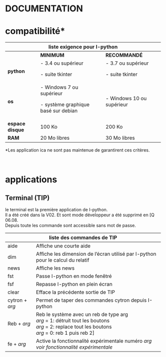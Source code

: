 # DOCUMENTATION
# compatibilité*
<table>
    <thead>
        <tr>
            <th colspan="3">liste exigence pour I-python</th>
        </tr>
    </thead>
    <tbody>
        <tr>
            <td> </td>
            <td><b>MINIMUM</td>
            <td><b>RECOMMANDÉ</td>
        </tr>
        <tr>
            <td><b>python</td>
            <td>- 3.4 ou supérieur<p>- suite tkinter</td>
            <td>- 3.7 ou supérieur<p>- suite tkinter</td>
        </tr>
        <tr>
            <td><b>os</td>
            <td>- Windows 7 ou supérieur <p> - système graphique basé sur debian</td>
            <td>- Windows 10 ou supérieur</td>
        </tr>
        <tr>
            <td><b>espace disque</td>
            <td>100 Ko</td>
            <td>200 Ko</td>
        </tr>
        <tr>
            <td><b>RAM</td>
            <td>20 Mo libres</td>
            <td>30 Mo libres</td>
        </tr>
</table>

<p>
    *Les application ica ne sont pas maintenue de garantirent ces critères.
</p><br>

# applications
## Terminal (TIP)
<p>
    le terminal est la première application de I-python.<br>
    Il a été créé dans la V02. Et sont mode développeur a été supprimé en [Q 06.08.<br>
    Depuis toute les commande sont accessible sans mot de passe.<br>
</p>
<table>
    <thead>
        <tr>
            <th colspan="2">liste des commandes de TIP</th>
        </tr>
    </thead>
    <tbody>
        <tr>
            <td>aide</td>
            <td>Affiche une courte aide</td>
        </tr>
        <tr>
            <td>dim</td>
            <td>Affiche les dimension de l’écran utilisé par I-python pour le calcul du relatif</td>
        </tr>
        <tr>
            <td>news</td>
            <td>Affiche les news</td>
        </tr>
        <tr>
            <td>fst</td>
            <td>Passe I-python en mode fenêtré</td>
        </tr>
        <tr>
            <td>fsf</td>
            <td>Repasse I-python en plein écran</td>
        </tr>
        <tr>
            <td>clear</td>
            <td>Efface la précédente sortie de TIP</td>
        </tr>
        <tr>
            <td>cytron + <i>arg</i></td>
            <td>Permet de taper des commandes cytron depuis I-python</td>
        </tr>
        <tr>
            <td>Reb + <i>arg</i></td>
            <td>
                Reb le système avec un reb de type arg<br>
                <i>arg</i> = 1: détruit tout les boutons<br>
                <i>arg</i> = 2: replace tout les boutons<br>
                <i>arg</i> = 0: reb 1 puis reb 2]
            </td>
        </tr>
        <tr>
            <td>fe + <i>arg</i></td>
            <td>
                Active la fonctionnalité expérimentale numéro <i>arg</i><br>
                <i>voir fonctionnalité expérimentale</i>
            </td>
        </tr>
</table>
